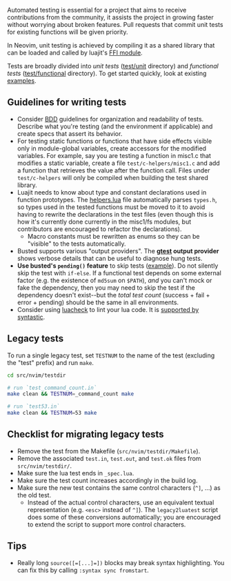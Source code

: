 Automated testing is essential for a project that aims to receive contributions from the community, it assists the project in growing faster without worrying about broken features. Pull requests that commit unit tests for existing functions will be given priority.

In Neovim, unit testing is achieved by compiling it as a shared library that can be loaded and called by luajit's [FFI module](http://luajit.org/ext_ffi.html).

Tests are broadly divided into *unit tests* ([test/unit](https://github.com/neovim/neovim/tree/master/test/unit) directory) and *functional tests* ([test/functional](https://github.com/neovim/neovim/tree/master/test/functional) directory). To get started quickly, look at existing [examples](https://github.com/neovim/neovim/tree/master/test/unit).

## Guidelines for writing tests

- Consider [BDD](http://en.wikipedia.org/wiki/Behavior-driven_development) guidelines for organization and readability of tests. Describe what you're testing (and the environment if applicable) and create specs that assert its behavior.
- For testing static functions or functions that have side effects visible only in module-global variables, create accessors for the modified variables. For example, say you are testing a function in misc1.c that modifies a static variable, create a file `test/c-helpers/misc1.c` and add a function that retrieves the value after the function call. Files under `test/c-helpers` will only be compiled when building the test shared library.
- Luajit needs to know about type and constant declarations used in function prototypes. The [helpers.lua](https://github.com/neovim/neovim/blob/master/test/unit/helpers.lua) file automatically parses `types.h`, so types used in the tested functions must be moved to it to avoid having to rewrite the declarations in the test files (even though this is how it's currently done currently in the misc1/fs modules, but contributors are encouraged to refactor the declarations).
    - Macro constants must be rewritten as enums so they can be "visible" to the tests automatically.
- Busted supports various "output providers". The **[gtest](https://github.com/Olivine-Labs/busted/pull/394) output provider** shows verbose details that can be useful to diagnose hung tests.
- **Use busted's `pending()` feature** to skip tests ([example](https://github.com/neovim/neovim/commit/2d65ccf06cbd1b1a383bd01a24872224b6fd0e83#diff-bf80b24c724b0004e8418102f68b0679R18)). Do not silently skip the test with `if-else`. If a functional test depends on some external factor (e.g. the existence of `md5sum` on `$PATH`), *and* you can't mock or fake the dependency, then you may need to skip the test if the dependency doesn't exist--but the *total test count* (success + fail + error + pending) should be the same in all environments.
- Consider using [luacheck](https://github.com/mpeterv/luacheck) to lint your lua code. It is [supported by syntastic](https://github.com/scrooloose/syntastic/wiki/Lua:---luacheck).

## Legacy tests

To run a single legacy test, set `TESTNUM` to the name of the test (excluding the "test" prefix) and run `make`.

```sh
cd src/nvim/testdir

# run `test_command_count.in`
make clean && TESTNUM=_command_count make

# run `test53.in`
make clean && TESTNUM=53 make
```

## Checklist for migrating legacy tests

- Remove the test from the Makefile (`src/nvim/testdir/Makefile`).
- Remove the associated `test.in`, `test.out`, and `test.ok` files from `src/nvim/testdir/`.
- Make sure the lua test ends in `_spec.lua`.
- Make sure the test count increases accordingly in the build log.
- Make sure the new test contains the same control characters (`^]`, ...) as the old test.
  - Instead of the actual control characters, use an equivalent textual representation (e.g. `<esc>` instead of `^]`). The `legacy2luatest` script does some of these conversions automatically; you are encouraged to extend the script to support more control characters.

## Tips

- Really long `source([=[...]=])` blocks may break syntax highlighting. You can fix this by calling `:syntax sync fromstart`.